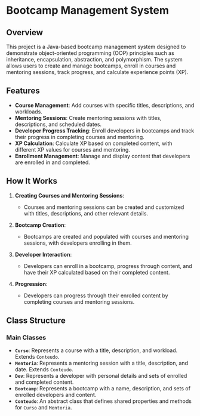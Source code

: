 # Bootcamp Management System

## Overview
This project is a Java-based bootcamp management system designed to demonstrate object-oriented programming (OOP) principles such as inheritance, encapsulation, abstraction, and polymorphism. The system allows users to create and manage bootcamps, enroll in courses and mentoring sessions, track progress, and calculate experience points (XP).

## Features

- **Course Management**: Add courses with specific titles, descriptions, and workloads.
- **Mentoring Sessions**: Create mentoring sessions with titles, descriptions, and scheduled dates.
- **Developer Progress Tracking**: Enroll developers in bootcamps and track their progress in completing courses and mentoring.
- **XP Calculation**: Calculate XP based on completed content, with different XP values for courses and mentoring.
- **Enrollment Management**: Manage and display content that developers are enrolled in and completed.

## How It Works

1. **Creating Courses and Mentoring Sessions**:
   - Courses and mentoring sessions can be created and customized with titles, descriptions, and other relevant details.
   
2. **Bootcamp Creation**:
   - Bootcamps are created and populated with courses and mentoring sessions, with developers enrolling in them.

3. **Developer Interaction**:
   - Developers can enroll in a bootcamp, progress through content, and have their XP calculated based on their completed content.

4. **Progression**:
   - Developers can progress through their enrolled content by completing courses and mentoring sessions.

## Class Structure

### Main Classes

- **`Curso`**: Represents a course with a title, description, and workload. Extends `Conteudo`.
- **`Mentoria`**: Represents a mentoring session with a title, description, and date. Extends `Conteudo`.
- **`Dev`**: Represents a developer with personal details and sets of enrolled and completed content.
- **`Bootcamp`**: Represents a bootcamp with a name, description, and sets of enrolled developers and content.
- **`Conteudo`**: An abstract class that defines shared properties and methods for `Curso` and `Mentoria`.


